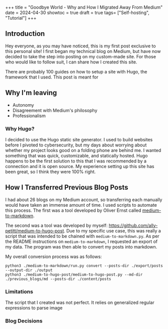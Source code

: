 +++
title = "Goodbye World - Why and How I Migrated Away From Medium"
date = 2024-04-30
showtoc = true
draft = true
tags= ["Self-hosting", "Tutorial"]
+++

## Introduction
Hey everyone, as you may have noticed, this is my first post exclusive to this personal site! I first began my technical blog on Medium, but have now decided to take the step into posting on my custom-made site. For those who would like to follow suit, I can share how I created this site.

There are probably 100 guides on how to setup a site with Hugo, the framework that I used. This post is meant for 

## Why I'm leaving

* Autonomy
* Disagreement with Medium's philosophy
* Professionalism

### Why Hugo?
I decided to use the Hugo static site generator. I used to build websites before I pivoted to cybersecurity, but my days about worrying about whether my project looks good on a folding phone are behind me. I wanted something that was quick, customizable, and statically hosted. Hugo happens to be the first solution to this that I was recommended by a connection and it is open source. My experience setting up this site has been great, so I think they were 100% right.

## How I Transferred Previous Blog Posts
I had about 26 blogs on my Medium account, so transferring each manually would have taken an immense amount of time. I used scripts to automate this process. The first was a tool developed by Oliver Ernst called [medium-to-markdown](https://github.com/smrfeld/medium-to-markdown).

The second was a tool was developed by myself: https://github.com/ally-petitt/medium-to-hugo-post. Due to my specific use case, this was really a script that was intended to be chained with `medium-to-markdown.py`. As per the README instructions on `medium-to-markdown`, I requested an export of my data. The program was then able to convert my posts into markdown.

My overall conversion process was as follows:

```
python3 ./medium-to-markdown/run.py convert --posts-dir ./export/posts --output-dir ./output
python3 ./medium-to-hugo-post/medium-to-hugo-post.py --md-dir ./previous_blogs/md --posts-dir ./content/posts
```

### Limitations
The script that I created was not perfect. It relies on generalized regular expressions to parse image

### Blog Decisions
